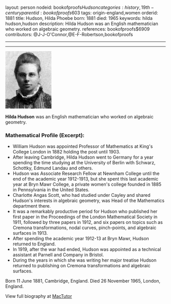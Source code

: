 layout: person
nodeid: bookofproofs$Hudson
categories: history,19th-century
parentid: bookofproofs$603
tags: origin-england,women
orderid: 1881
title: Hudson, Hilda Phoebe
born: 1881
died: 1965
keywords: hilda hudson,hudson
description: Hilda Hudson was an English mathematician who worked on algebraic geometry.
references: bookofproofs$6909
contributors: @J-J-O'Connor,@E-F-Robertson,bookofproofs

---



---

![Hudson.jpg](https://github.com/bookofproofs/bookofproofs.github.io/blob/main/_sources/_assets/images/portraits/Hudson.jpg?raw=true)

**Hilda Hudson** was an English mathematician who worked on algebraic geometry.

### Mathematical Profile (Excerpt):
* William Hudson was appointed Professor of Mathematics at King's College London in 1882 holding the post until 1903.
* After leaving Cambridge, Hilda Hudson went to Germany for a year spending the time studying at the University of Berlin with Schwarz, Schottky, Edmund Landau and others.
* Hudson was Associate Research Fellow at Newnham College until the end of the academic year 1912-1913, but she spent this last academic year at Bryn Mawr College, a private women's college founded in 1885 in Pennsylvania in the United States.
* Charlotte Angas Scott, who had studied under Cayley and shared Hudson's interests in algebraic geometry, was Head of the Mathematics department there.
* It was a remarkably productive period for Hudson who published her first paper in the Proceedings of the London Mathematical Society in 1911, followed by three papers in 1912, and six papers on topics such as Cremona transformations, nodal curves, pinch-points, and algebraic surfaces in 1913.
* After spending the academic year 1912-13 at Bryn Mawr, Hudson returned to England.
* In 1919, after the war had ended, Hudson was appointed as a technical assistant at Parnell and Company in Bristol.
* During the years in which she was writing her major treatise Hudson returned to publishing on Cremona transformations and algebraic surfaces.

Born 11 June 1881, Cambridge, England. Died 26 November 1965, London, England.

View full biography at [MacTutor](https://mathshistory.st-andrews.ac.uk/Biographies/Hudson/)
